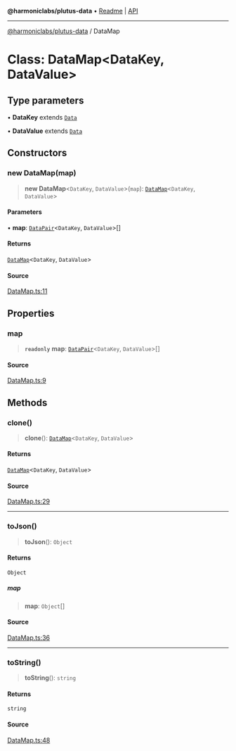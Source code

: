 **@harmoniclabs/plutus-data** • [Readme](../README.md) \| [API](../globals.md)

***

[@harmoniclabs/plutus-data](../README.md) / DataMap

# Class: DataMap\<DataKey, DataValue\>

## Type parameters

• **DataKey** extends [`Data`](../type-aliases/Data.md)

• **DataValue** extends [`Data`](../type-aliases/Data.md)

## Constructors

### new DataMap(map)

> **new DataMap**\<`DataKey`, `DataValue`\>(`map`): [`DataMap`](DataMap.md)\<`DataKey`, `DataValue`\>

#### Parameters

• **map**: [`DataPair`](DataPair.md)\<`DataKey`, `DataValue`\>[]

#### Returns

[`DataMap`](DataMap.md)\<`DataKey`, `DataValue`\>

#### Source

[DataMap.ts:11](https://github.com/HarmonicLabs/plutus-data/blob/911664c/src/DataMap.ts#L11)

## Properties

### map

> **`readonly`** **map**: [`DataPair`](DataPair.md)\<`DataKey`, `DataValue`\>[]

#### Source

[DataMap.ts:9](https://github.com/HarmonicLabs/plutus-data/blob/911664c/src/DataMap.ts#L9)

## Methods

### clone()

> **clone**(): [`DataMap`](DataMap.md)\<`DataKey`, `DataValue`\>

#### Returns

[`DataMap`](DataMap.md)\<`DataKey`, `DataValue`\>

#### Source

[DataMap.ts:29](https://github.com/HarmonicLabs/plutus-data/blob/911664c/src/DataMap.ts#L29)

***

### toJson()

> **toJson**(): `Object`

#### Returns

`Object`

##### map

> **map**: `Object`[]

#### Source

[DataMap.ts:36](https://github.com/HarmonicLabs/plutus-data/blob/911664c/src/DataMap.ts#L36)

***

### toString()

> **toString**(): `string`

#### Returns

`string`

#### Source

[DataMap.ts:48](https://github.com/HarmonicLabs/plutus-data/blob/911664c/src/DataMap.ts#L48)
